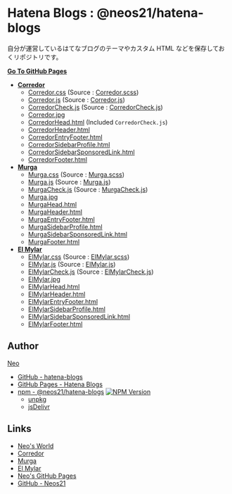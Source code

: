 # Hatena Blogs : @neos21/hatena-blogs

自分が運営しているはてなブログのテーマやカスタム HTML などを保存しておくリポジトリです。

__[Go To GitHub Pages](https://neos21.github.io/hatena-blogs/)__
  
- __[Corredor](https://neos21.hatenablog.com/)__
  - [Corredor.css](https://neos21.github.io/hatena-blogs/dist/styles/Corredor.css) (Source : [Corredor.scss](https://neos21.github.io/hatena-blogs/src/styles/Corredor.scss))
  - [Corredor.js](https://neos21.github.io/hatena-blogs/dist/scripts/Corredor.js) (Source : [Corredor.js](https://neos21.github.io/hatena-blogs/src/scripts/Corredor.js))
  - [CorredorCheck.js](https://neos21.github.io/hatena-blogs/dist/scripts/CorredorCheck.js) (Source : [CorredorCheck.js](https://neos21.github.io/hatena-blogs/src/scripts/CorredorCheck.js))
  - [Corredor.jpg](https://neos21.github.io/hatena-blogs/src/images/Corredor.jpg)
  - [CorredorHead.html](https://neos21.github.io/hatena-blogs/src/html/CorredorHead.html) (Included `CorredorCheck.js`)
  - [CorredorHeader.html](https://neos21.github.io/hatena-blogs/src/html/CorredorHeader.html)
  - [CorredorEntryFooter.html](https://neos21.github.io/hatena-blogs/src/html/CorredorEntryFooter.html)
  - [CorredorSidebarProfile.html](https://neos21.github.io/hatena-blogs/src/html/CorredorSidebarProfile.html)
  - [CorredorSidebarSponsoredLink.html](https://neos21.github.io/hatena-blogs/src/html/CorredorSidebarSponsoredLink.html)
  - [CorredorFooter.html](https://neos21.github.io/hatena-blogs/src/html/CorredorFooter.html)
- __[Murga](https://neos21.hatenablog.jp/)__
  - [Murga.css](https://neos21.github.io/hatena-blogs/dist/styles/Murga.css) (Source : [Murga.scss](https://neos21.github.io/hatena-blogs/src/styles/Murga.scss))
  - [Murga.js](https://neos21.github.io/hatena-blogs/dist/scripts/Murga.js) (Source : [Murga.js](https://neos21.github.io/hatena-blogs/src/scripts/Murga.js))
  - [MurgaCheck.js](https://neos21.github.io/hatena-blogs/dist/scripts/MurgaCheck.js) (Source : [MurgaCheck.js](https://neos21.github.io/hatena-blogs/src/scripts/MurgaCheck.js))
  - [Murga.jpg](https://neos21.github.io/hatena-blogs/src/images/Murga.jpg)
  - [MurgaHead.html](https://neos21.github.io/hatena-blogs/src/html/MurgaHead.html)
  - [MurgaHeader.html](https://neos21.github.io/hatena-blogs/src/html/MurgaHeader.html)
  - [MurgaEntryFooter.html](https://neos21.github.io/hatena-blogs/src/html/MurgaEntryFooter.html)
  - [MurgaSidebarProfile.html](https://neos21.github.io/hatena-blogs/src/html/MurgaSidebarProfile.html)
  - [MurgaSidebarSponsoredLink.html](https://neos21.github.io/hatena-blogs/src/html/MurgaSidebarSponsoredLink.html)
  - [MurgaFooter.html](https://neos21.github.io/hatena-blogs/src/html/MurgaFooter.html)
- __[El Mylar](https://neos21.hateblo.jp/)__
  - [ElMylar.css](https://neos21.github.io/hatena-blogs/dist/styles/ElMylar.css) (Source : [ElMylar.scss](https://neos21.github.io/hatena-blogs/src/styles/ElMylar.scss))
  - [ElMylar.js](https://neos21.github.io/hatena-blogs/dist/scripts/ElMylar.js) (Source : [ElMylar.js](https://neos21.github.io/hatena-blogs/src/scripts/ElMylar.js))
  - [ElMylarCheck.js](https://neos21.github.io/hatena-blogs/dist/scripts/ElMylarCheck.js) (Source : [ElMylarCheck.js](https://neos21.github.io/hatena-blogs/src/scripts/ElMylarCheck.js))
  - [ElMylar.jpg](https://neos21.github.io/hatena-blogs/src/images/ElMylar.jpg)
  - [ElMylarHead.html](https://neos21.github.io/hatena-blogs/src/html/ElMylarHead.html)
  - [ElMylarHeader.html](https://neos21.github.io/hatena-blogs/src/html/ElMylarHeader.html)
  - [ElMylarEntryFooter.html](https://neos21.github.io/hatena-blogs/src/html/ElMylarEntryFooter.html)
  - [ElMylarSidebarProfile.html](https://neos21.github.io/hatena-blogs/src/html/ElMylarSidebarProfile.html)
  - [ElMylarSidebarSponsoredLink.html](https://neos21.github.io/hatena-blogs/src/html/ElMylarSidebarSponsoredLink.html)
  - [ElMylarFooter.html](https://neos21.github.io/hatena-blogs/src/html/ElMylarFooter.html)


## Author

[Neo](http://neo.s21.xrea.com/)

- [GitHub - hatena-blogs](https://github.com/Neos21/hatena-blogs)
- [GitHub Pages - Hatena Blogs](https://neos21.github.io/hatena-blogs/)
- [npm - @neos21/hatena-blogs](https://www.npmjs.com/package/@neos21/hatena-blogs) [![NPM Version](https://img.shields.io/npm/v/@neos21/hatena-blogs.svg)](https://www.npmjs.com/package/@neos21/hatena-blogs)
  - [unpkg](https://unpkg.com/@neos21/hatena-blogs/)
  - [jsDelivr](https://www.jsdelivr.com/package/npm/@neos21/hatena-blogs)


## Links

- [Neo's World](http://neo.s21.xrea.com/)
- [Corredor](https://neos21.hatenablog.com/)
- [Murga](https://neos21.hatenablog.jp/)
- [El Mylar](https://neos21.hateblo.jp/)
- [Neo's GitHub Pages](https://neos21.github.io/)
- [GitHub - Neos21](https://github.com/Neos21/)
